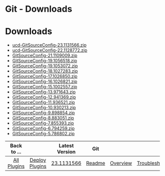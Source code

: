 
Git - Downloads
===============

# Downloads

- [ucd-GitSourceConfig-23.1131566.zip](https://raw.githubusercontent.com/UrbanCode/IBM-UCD-PLUGINS/main/files/GitSourceConfig/ucd-GitSourceConfig-23.1131566.zip)
- [ucd-GitSourceConfig-22.1128772.zip](https://raw.githubusercontent.com/UrbanCode/IBM-UCD-PLUGINS/main/files/GitSourceConfig/ucd-GitSourceConfig-22.1128772.zip)
- [GitSourceConfig-21.1109009.zip](https://raw.githubusercontent.com/UrbanCode/IBM-UCD-PLUGINS/main/files/GitSourceConfig/GitSourceConfig-21.1109009.zip)
- [GitSourceConfig-19.1056518.zip](https://raw.githubusercontent.com/UrbanCode/IBM-UCD-PLUGINS/main/files/GitSourceConfig/GitSourceConfig-19.1056518.zip)
- [GitSourceConfig-19.1053072.zip](https://raw.githubusercontent.com/UrbanCode/IBM-UCD-PLUGINS/main/files/GitSourceConfig/GitSourceConfig-19.1053072.zip)
- [GitSourceConfig-18.1027283.zip](https://raw.githubusercontent.com/UrbanCode/IBM-UCD-PLUGINS/main/files/GitSourceConfig/GitSourceConfig-18.1027283.zip)
- [GitSourceConfig-17.1026850.zip](https://raw.githubusercontent.com/UrbanCode/IBM-UCD-PLUGINS/main/files/GitSourceConfig/GitSourceConfig-17.1026850.zip)
- [GitSourceConfig-16.1026821.zip](https://raw.githubusercontent.com/UrbanCode/IBM-UCD-PLUGINS/main/files/GitSourceConfig/GitSourceConfig-16.1026821.zip)
- [GitSourceConfig-15.1002557.zip](https://raw.githubusercontent.com/UrbanCode/IBM-UCD-PLUGINS/main/files/GitSourceConfig/GitSourceConfig-15.1002557.zip)
- [GitSourceConfig-13.971643.zip](https://raw.githubusercontent.com/UrbanCode/IBM-UCD-PLUGINS/main/files/GitSourceConfig/GitSourceConfig-13.971643.zip)
- [GitSourceConfig-12.941369.zip](https://raw.githubusercontent.com/UrbanCode/IBM-UCD-PLUGINS/main/files/GitSourceConfig/GitSourceConfig-12.941369.zip)
- [GitSourceConfig-11.936521.zip](https://raw.githubusercontent.com/UrbanCode/IBM-UCD-PLUGINS/main/files/GitSourceConfig/GitSourceConfig-11.936521.zip)
- [GitSourceConfig-10.930213.zip](https://raw.githubusercontent.com/UrbanCode/IBM-UCD-PLUGINS/main/files/GitSourceConfig/GitSourceConfig-10.930213.zip)
- [GitSourceConfig-9.898854.zip](https://raw.githubusercontent.com/UrbanCode/IBM-UCD-PLUGINS/main/files/GitSourceConfig/GitSourceConfig-9.898854.zip)
- [GitSourceConfig-8.883051.zip](https://raw.githubusercontent.com/UrbanCode/IBM-UCD-PLUGINS/main/files/GitSourceConfig/GitSourceConfig-8.883051.zip)
- [GitSourceConfig-7.855393.zip](https://raw.githubusercontent.com/UrbanCode/IBM-UCD-PLUGINS/main/files/GitSourceConfig/GitSourceConfig-7.855393.zip)
- [GitSourceConfig-6.794259.zip](https://raw.githubusercontent.com/UrbanCode/IBM-UCD-PLUGINS/main/files/GitSourceConfig/GitSourceConfig-6.794259.zip)
- [GitSourceConfig-5.786802.zip](https://raw.githubusercontent.com/UrbanCode/IBM-UCD-PLUGINS/main/files/GitSourceConfig/GitSourceConfig-5.786802.zip)

|Back to ...||Latest Version|Git |||||
| :---: | :---: | :---: | :---: | :---: | :---: | :---: | :---: |
|[All Plugins](../../index.md)|[Deploy Plugins](../README.md)|[23.1131566](https://raw.githubusercontent.com/UrbanCode/IBM-UCD-PLUGINS/main/files/GitSourceConfig/ucd-GitSourceConfig-23.1131566.zip)|[Readme](README.md)|[Overview](overview.md)|[Troubleshooting](troubleshooting.md)|[Settings](settings.md)|[Usage](usage.md)|
